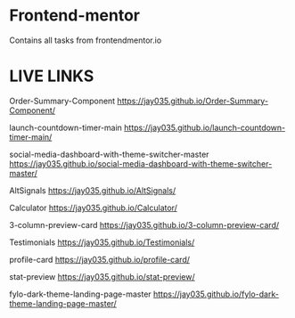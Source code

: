 # Frontend-mentor
Contains all tasks from frontendmentor.io

# LIVE LINKS

Order-Summary-Component
https://jay035.github.io/Order-Summary-Component/

launch-countdown-timer-main
https://jay035.github.io/launch-countdown-timer-main/

social-media-dashboard-with-theme-switcher-master
https://jay035.github.io/social-media-dashboard-with-theme-switcher-master/

AltSignals
https://jay035.github.io/AltSignals/

Calculator
https://jay035.github.io/Calculator/

3-column-preview-card
https://jay035.github.io/3-column-preview-card/

Testimonials
https://jay035.github.io/Testimonials/

profile-card
https://jay035.github.io/profile-card/

stat-preview
https://jay035.github.io/stat-preview/

fylo-dark-theme-landing-page-master
https://jay035.github.io/fylo-dark-theme-landing-page-master/

